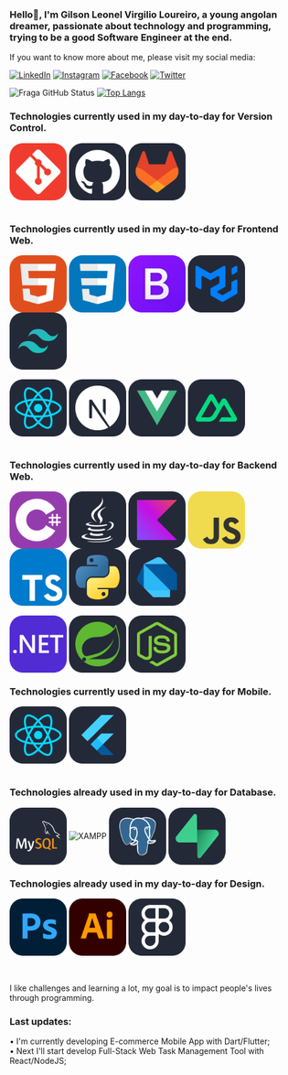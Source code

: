 ### Hello👋, I'm Gilson Leonel Virgilio Loureiro, a young angolan dreamer, passionate about technology and programming, trying to be a good Software Engineer at the end.
If you want to know more about me, please visit my social media:

[![LinkedIn](https://img.shields.io/badge/LinkedIn-0077B5?style=for-the-badge&logo=linkedin&logoColor=white)](https://www.linkedin.com/in/gilson-leonel01/)
[![Instagram](https://img.shields.io/badge/Instagram-E4405F?style=for-the-badge&logo=instagram&logoColor=white)](https://www.instagram.com/gilson_leonel1/)
[![Facebook](https://img.shields.io/badge/Facebook-1877F2?style=for-the-badge&logo=facebook&logoColor=white)](https://www.facebook.com/gilson.loureiro.23/)
[![Twitter](https://img.shields.io/badge/Twitter-1DA1F2?style=for-the-badge&logo=twitter&logoColor=white)](https://twitter.com/gilson_leonel1)

![Fraga GitHub Status](https://github-readme-stats.vercel.app/api?username=gilson-leonel01&show_icons=true&theme=dracula)
[![Top Langs](https://github-readme-stats.vercel.app/api/top-langs/?username=gilson-leonel01)](https://github.com/gilson-leonel01/github-readme-stats)

### Technologies currently used in my day-to-day for Version Control.
<div style="display: inline_block">
  <img align="center" alt="Git" src="https://github.com/tandpfun/skill-icons/blob/main/icons/Git.svg" width="100" height="100"/>
  <img align="center" alt="GitHub" src="https://github.com/tandpfun/skill-icons/blob/main/icons/Github-Dark.svg" width="100" height="100"/>
  <img align="center" alt="GitLab" src="https://github.com/tandpfun/skill-icons/blob/main/icons/GitLab-Dark.svg" width="100" height="100"/>
  <br/><br/>
<div/>

### Technologies currently used in my day-to-day for Frontend Web.
<div style="display: inline_block">
  <img align="center" alt="HTML5" src="https://github.com/tandpfun/skill-icons/blob/main/icons/HTML.svg" width="100" height="100"/>
  <img align="center" alt="CSS3" src="https://github.com/tandpfun/skill-icons/blob/main/icons/CSS.svg" width="100" height="100"/>
  <img align="center" alt="Bootstrap" src="https://github.com/tandpfun/skill-icons/blob/main/icons/Bootstrap.svg" width="100" height="100"/>
  <img align="center" alt="MaterialUI" src="https://github.com/tandpfun/skill-icons/blob/main/icons/MaterialUI-Dark.svg" width="100" height="100"/>
  <img align="center" alt="TailwindCSS" src="https://github.com/tandpfun/skill-icons/blob/main/icons/TailwindCSS-Dark.svg" width="100" height="100"/>
  <br/><br/>
  <img align="center" alt="ReactJS" src="https://github.com/tandpfun/skill-icons/blob/main/icons/React-Dark.svg" width="100" height="100"/>
  <img align="center" alt="NextJS" src="https://github.com/tandpfun/skill-icons/blob/main/icons/NextJS-Dark.svg" width="100" height="100"/>
  <img align="center" alt="VueJS" src="https://github.com/tandpfun/skill-icons/blob/main/icons/VueJS-Dark.svg" width="100" height="100"/>
  <img align="center" alt="NuxtJS" src="https://github.com/tandpfun/skill-icons/blob/main/icons/NuxtJS-Dark.svg" width="100" height="100"/>
  <br/><br/>
<div/>

### Technologies currently used in my day-to-day for Backend Web.
<div style="display: inline_block">
  <img align="center" alt="C#" src="https://github.com/tandpfun/skill-icons/blob/main/icons/CS.svg" width="100" height="100"/>
  <img align="center" alt="Java" src="https://github.com/tandpfun/skill-icons/blob/main/icons/Java-Dark.svg" width="100" height="100"/>
  <img align="center" alt="Kotlin" src="https://github.com/tandpfun/skill-icons/blob/main/icons/Kotlin-Dark.svg" width="100" height="100"/>
  <img align="center" alt="JavaScript" src="https://github.com/tandpfun/skill-icons/blob/main/icons/JavaScript.svg" width="100" height="100"/>
  <img align="center" alt="TypeScript" src="https://github.com/tandpfun/skill-icons/blob/main/icons/TypeScript.svg" width="100" height="100"/>
  <img align="center" alt="Python" src="https://github.com/tandpfun/skill-icons/blob/main/icons/Python-Dark.svg" width="100" height="100"/>
  <img align="center" alt="Dart" src="https://github.com/tandpfun/skill-icons/blob/main/icons/Dart-Dark.svg" width="100" height="100"/>
  <br/><br/>
  <img align="center" alt="Asp.net" src="https://github.com/tandpfun/skill-icons/blob/main/icons/DotNet.svg" width="100" height="100"/>
  <img align="center" alt="Spring" src="https://github.com/tandpfun/skill-icons/blob/main/icons/Spring-Dark.svg" width="100" height="100"/>
  <img align="center" alt="NodeJS" src="https://github.com/tandpfun/skill-icons/blob/main/icons/NodeJS-Dark.svg" width="100" height="100"/>
<div/>
  
 ### Technologies currently used in my day-to-day for Mobile.
 <div style="display: inline_block">
  <img align="center" alt="React Native" src="https://github.com/tandpfun/skill-icons/blob/main/icons/React-Dark.svg" width="100" height="100"/>
  <img align="center" alt="Flutter" src="https://github.com/tandpfun/skill-icons/blob/main/icons/Flutter-Dark.svg" width="100" height="100"/>
  <br/><br/>
<div/>
 
### Technologies already used in my day-to-day for Database.
<div style="display: inline_block">
  <img align="center" alt="MySQL" src="https://github.com/tandpfun/skill-icons/blob/main/icons/MySQL-Dark.svg" width="100" height="100"/>
  <img align="center" alt="XAMPP" src="https://github.com/tandpfun/skill-icons/blob/main/icons/Xampp.svg" width="100" height="100"/>
  <img align="center" alt="PostgreSQL" src="https://github.com/tandpfun/skill-icons/blob/main/icons/PostgreSQL-Dark.svg" width="100" height="100"/>
  <img align="center" alt="Supabase" src="https://github.com/tandpfun/skill-icons/blob/main/icons/Supabase-Dark.svg" width="100" height="100"/>
<div/>  

### Technologies already used in my day-to-day for Design.
<div style="display: inline_block">
  <img align="center" alt="Adobe Photoshop" src="https://github.com/tandpfun/skill-icons/blob/main/icons/Photoshop.svg" width="100" height="100"/>
  <img align="center" alt="Adobe Ilustrator" src="https://github.com/tandpfun/skill-icons/blob/main/icons/Illustrator.svg" width="100" height="100"/>
  <img align="center" alt="Figma" src="https://github.com/tandpfun/skill-icons/blob/main/icons/Figma-Dark.svg" width="100" height="100"/>
<div/> 
  
<br/><br/>
I like challenges and learning a lot, my goal is to impact people's lives through programming.

 ### Last updates:
 • I'm currently developing E-commerce Mobile App with Dart/Flutter; <br>
 • Next I'll start develop Full-Stack Web Task Management Tool with React/NodeJS; <br>
